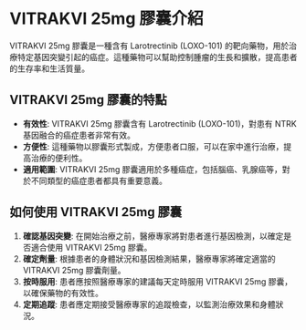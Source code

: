 # VITRAKVI 25mg 膠囊介紹
VITRAKVI 25mg 膠囊是一種含有 Larotrectinib (LOXO-101) 的靶向藥物，用於治療特定基因突變引起的癌症。這種藥物可以幫助控制腫瘤的生長和擴散，提高患者的生存率和生活質量。
## VITRAKVI 25mg 膠囊的特點
- **有效性**: VITRAKVI 25mg 膠囊含有 Larotrectinib (LOXO-101)，對患有 NTRK 基因融合的癌症患者非常有效。
- **方便性**: 這種藥物以膠囊形式製成，方便患者口服，可以在家中進行治療，提高治療的便利性。
- **適用範圍**: VITRAKVI 25mg 膠囊適用於多種癌症，包括腦癌、乳腺癌等，對於不同類型的癌症患者都具有重要意義。
## 如何使用 VITRAKVI 25mg 膠囊
1. **確認基因突變**: 在開始治療之前，醫療專家將對患者進行基因檢測，以確定是否適合使用 VITRAKVI 25mg 膠囊。
2. **確定劑量**: 根據患者的身體狀況和基因檢測結果，醫療專家將確定適當的 VITRAKVI 25mg 膠囊劑量。
3. **按時服用**: 患者應按照醫療專家的建議每天定時服用 VITRAKVI 25mg 膠囊，以確保藥物的有效性。
4. **定期追蹤**: 患者應定期接受醫療專家的追蹤檢查，以監測治療效果和身體狀況。